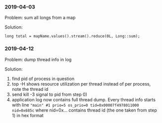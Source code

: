 ### 2019-04-03

Problem: sum all longs from a map

Solution:

`long total = mapName.values().stream().reduce(0L, Long::sum);`


### 2019-04-12

Problem: dump thread info in log

Solution:
1) find pid of process in question
2) top -H shows resource utilization per thread instead of per process, note the thread id
3) send kill -3 signal to pid from step 0)
4) application log now contains full thread dump.  Every thread info starts with line
  `"main" #1 prio=5 os_prio=0 tid=0x00007f4978011000 nid=0x685c` where nid=0x... contains thread id (the one taken from step 1) in hex format

